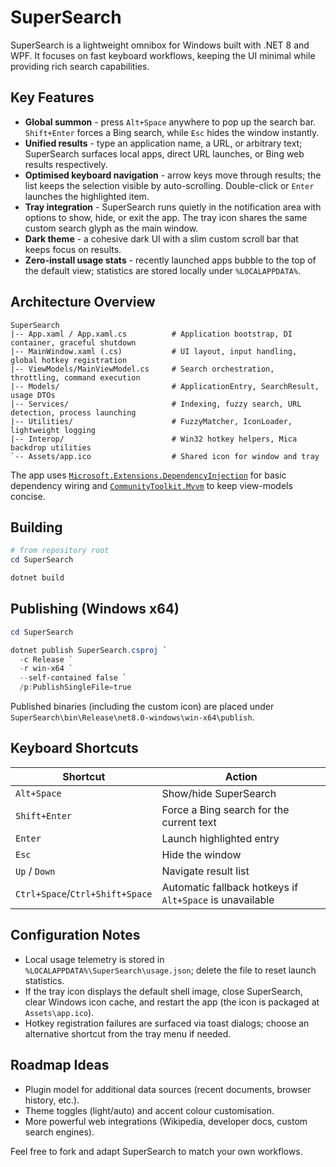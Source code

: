 # SuperSearch

SuperSearch is a lightweight omnibox for Windows built with .NET 8 and WPF. It focuses on fast keyboard workflows, keeping the UI minimal while providing rich search capabilities.

## Key Features

- **Global summon** - press `Alt+Space` anywhere to pop up the search bar. `Shift+Enter` forces a Bing search, while `Esc` hides the window instantly.
- **Unified results** - type an application name, a URL, or arbitrary text; SuperSearch surfaces local apps, direct URL launches, or Bing web results respectively.
- **Optimised keyboard navigation** - arrow keys move through results; the list keeps the selection visible by auto-scrolling. Double-click or `Enter` launches the highlighted item.
- **Tray integration** - SuperSearch runs quietly in the notification area with options to show, hide, or exit the app. The tray icon shares the same custom search glyph as the main window.
- **Dark theme** - a cohesive dark UI with a slim custom scroll bar that keeps focus on results.
- **Zero-install usage stats** - recently launched apps bubble to the top of the default view; statistics are stored locally under `%LOCALAPPDATA%`.

## Architecture Overview

```
SuperSearch
|-- App.xaml / App.xaml.cs          # Application bootstrap, DI container, graceful shutdown
|-- MainWindow.xaml (.cs)           # UI layout, input handling, global hotkey registration
|-- ViewModels/MainViewModel.cs     # Search orchestration, throttling, command execution
|-- Models/                         # ApplicationEntry, SearchResult, usage DTOs
|-- Services/                       # Indexing, fuzzy search, URL detection, process launching
|-- Utilities/                      # FuzzyMatcher, IconLoader, lightweight logging
|-- Interop/                        # Win32 hotkey helpers, Mica backdrop utilities
`-- Assets/app.ico                  # Shared icon for window and tray
```

The app uses [`Microsoft.Extensions.DependencyInjection`](https://learn.microsoft.com/dotnet/core/extensions/dependency-injection) for basic dependency wiring and [`CommunityToolkit.Mvvm`](https://learn.microsoft.com/windows/communitytoolkit/mvvm/introduction) to keep view-models concise.

## Building

```powershell
# from repository root
cd SuperSearch

dotnet build
```

## Publishing (Windows x64)

```powershell
cd SuperSearch

dotnet publish SuperSearch.csproj `
  -c Release `
  -r win-x64 `
  --self-contained false `
  /p:PublishSingleFile=true
```

Published binaries (including the custom icon) are placed under `SuperSearch\bin\Release\net8.0-windows\win-x64\publish`.

## Keyboard Shortcuts

| Shortcut         | Action                                  |
|------------------|-----------------------------------------|
| `Alt+Space`      | Show/hide SuperSearch                   |
| `Shift+Enter`    | Force a Bing search for the current text |
| `Enter`          | Launch highlighted entry                 |
| `Esc`            | Hide the window                         |
| `Up` / `Down`        | Navigate result list                    |
| `Ctrl+Space`/`Ctrl+Shift+Space` | Automatic fallback hotkeys if `Alt+Space` is unavailable |

## Configuration Notes

- Local usage telemetry is stored in `%LOCALAPPDATA%\SuperSearch\usage.json`; delete the file to reset launch statistics.
- If the tray icon displays the default shell image, close SuperSearch, clear Windows icon cache, and restart the app (the icon is packaged at `Assets\app.ico`).
- Hotkey registration failures are surfaced via toast dialogs; choose an alternative shortcut from the tray menu if needed.

## Roadmap Ideas

- Plugin model for additional data sources (recent documents, browser history, etc.).
- Theme toggles (light/auto) and accent colour customisation.
- More powerful web integrations (Wikipedia, developer docs, custom search engines).

Feel free to fork and adapt SuperSearch to match your own workflows.
